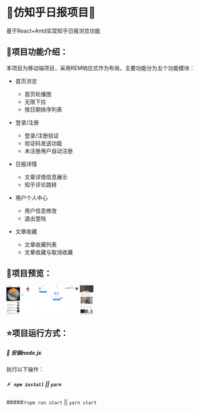 # 🌸仿知乎日报项目🌸

基于React+Antd实现知乎日报浏览功能

## 🍄项目功能介绍：

本项目为移动端项目，采用REM响应式作为布局，主要功能分为五个功能模块：

- 首页浏览
  - 首页轮播图
  - 无限下拉
  - 按日期排序列表

- 登录/注册
  - 登录/注册验证
  - 验证码发送功能
  - 未注册用户自动注册
- 日报详情
  - 文章详情信息展示
  - 知乎评论跳转
- 用户个人中心
  - 用户信息修改
  - 退出登陆
- 文章收藏
  - 文章收藏列表
  - 文章收藏与取消收藏

## 🍥项目预览：

<img src="https://github.com/archer0621/zhihu_daily/blob/main/static/home.jpg" alt="home" style="zoom: 20%;" />                 <img src="https://github.com/archer0621/zhihu_daily/blob/main/static/personal.jpg" alt="personal" style="zoom: 20%;" />                <img src="https://github.com/archer0621/zhihu_daily/blob/main/static/update.jpg" alt="update" style="zoom: 20%;" /><img src="https://github.com/archer0621/zhihu_daily/blob/main/static/login.jpg" alt="login" style="zoom: 20%;" />                <img src="https://github.com/archer0621/zhihu_daily/blob/main/static/store.jpg" alt="store" style="zoom: 20%;" />                <img src="https://github.com/archer0621/zhihu_daily/blob/main/static/detail.jpg" alt="detail" style="zoom: 20%;" />



## ⭐项目运行方式：

##### 🌟 安装node.js

执行以下操作：

##### ⚡ ` npm install` || `yarn `

#####⚡`npm run start` || `yarn start`

